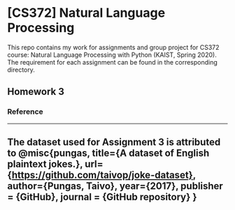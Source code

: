 # [CS372] Natural Language Processing
This repo contains my work for assignments and group project for CS372 course: Natural Language Processing with Python (KAIST, Spring 2020).
The requirement for each assignment can be found in the corresponding directory.

## Homework 3
### Reference
---
The dataset used for Assignment 3 is attributed to
@misc{pungas,
        title={A dataset of English plaintext jokes.},
        url={https://github.com/taivop/joke-dataset},
        author={Pungas, Taivo},
        year={2017},
        publisher = {GitHub},
        journal = {GitHub repository}
}
---
